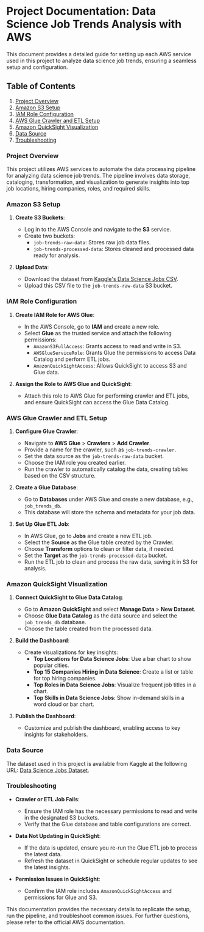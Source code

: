 # Project Documentation: Data Science Job Trends Analysis with AWS

This document provides a detailed guide for setting up each AWS service used in this project to analyze data science job trends, ensuring a seamless setup and configuration.

## Table of Contents

1. [Project Overview](#project-overview)
2. [Amazon S3 Setup](#amazon-s3-setup)
3. [IAM Role Configuration](#iam-role-configuration)
4. [AWS Glue Crawler and ETL Setup](#aws-glue-crawler-and-etl-setup)
5. [Amazon QuickSight Visualization](#amazon-quicksight-visualization)
6. [Data Source](#data-source)
7. [Troubleshooting](#troubleshooting)

### Project Overview

This project utilizes AWS services to automate the data processing pipeline for analyzing data science job trends. The pipeline involves data storage, cataloging, transformation, and visualization to generate insights into top job locations, hiring companies, roles, and required skills.

### Amazon S3 Setup

1. **Create S3 Buckets**:
   - Log in to the AWS Console and navigate to the **S3** service.
   - Create two buckets:
     - `job-trends-raw-data`: Stores raw job data files.
     - `job-trends-processed-data`: Stores cleaned and processed data ready for analysis.

2. **Upload Data**:
   - Download the dataset from [Kaggle's Data Science Jobs CSV](https://storage.googleapis.com/kagglesdsdata/datasets/1207291/2017105/Data_Science_Jobs.csv).
   - Upload this CSV file to the `job-trends-raw-data` S3 bucket.

### IAM Role Configuration

1. **Create IAM Role for AWS Glue**:
   - In the AWS Console, go to **IAM** and create a new role.
   - Select **Glue** as the trusted service and attach the following permissions:
     - `AmazonS3FullAccess`: Grants access to read and write in S3.
     - `AWSGlueServiceRole`: Grants Glue the permissions to access Data Catalog and perform ETL jobs.
     - `AmazonQuickSightAccess`: Allows QuickSight to access S3 and Glue data.

2. **Assign the Role to AWS Glue and QuickSight**:
   - Attach this role to AWS Glue for performing crawler and ETL jobs, and ensure QuickSight can access the Glue Data Catalog.

### AWS Glue Crawler and ETL Setup

1. **Configure Glue Crawler**:
   - Navigate to **AWS Glue** > **Crawlers** > **Add Crawler**.
   - Provide a name for the crawler, such as `job-trends-crawler`.
   - Set the data source as the `job-trends-raw-data` bucket.
   - Choose the IAM role you created earlier.
   - Run the crawler to automatically catalog the data, creating tables based on the CSV structure.

2. **Create a Glue Database**:
   - Go to **Databases** under AWS Glue and create a new database, e.g., `job_trends_db`.
   - This database will store the schema and metadata for your job data.

3. **Set Up Glue ETL Job**:
   - In AWS Glue, go to **Jobs** and create a new ETL job.
   - Select the **Source** as the Glue table created by the Crawler.
   - Choose **Transform** options to clean or filter data, if needed.
   - Set the **Target** as the `job-trends-processed-data` bucket.
   - Run the ETL job to clean and process the raw data, saving it in S3 for analysis.

### Amazon QuickSight Visualization

1. **Connect QuickSight to Glue Data Catalog**:
   - Go to **Amazon QuickSight** and select **Manage Data** > **New Dataset**.
   - Choose **Glue Data Catalog** as the data source and select the `job_trends_db` database.
   - Choose the table created from the processed data.

2. **Build the Dashboard**:
   - Create visualizations for key insights:
     - **Top Locations for Data Science Jobs**: Use a bar chart to show popular cities.
     - **Top 15 Companies Hiring in Data Science**: Create a list or table for top hiring companies.
     - **Top Roles in Data Science Jobs**: Visualize frequent job titles in a chart.
     - **Top Skills in Data Science Jobs**: Show in-demand skills in a word cloud or bar chart.

3. **Publish the Dashboard**:
   - Customize and publish the dashboard, enabling access to key insights for stakeholders.

### Data Source

The dataset used in this project is available from Kaggle at the following URL: [Data Science Jobs Dataset](https://www.kaggle.com/code/nickyeapen/data-science-job-trend-analysis/).

### Troubleshooting

- **Crawler or ETL Job Fails**:
  - Ensure the IAM role has the necessary permissions to read and write in the designated S3 buckets.
  - Verify that the Glue database and table configurations are correct.

- **Data Not Updating in QuickSight**:
  - If the data is updated, ensure you re-run the Glue ETL job to process the latest data.
  - Refresh the dataset in QuickSight or schedule regular updates to see the latest insights.

- **Permission Issues in QuickSight**:
  - Confirm the IAM role includes `AmazonQuickSightAccess` and permissions for Glue and S3.

This documentation provides the necessary details to replicate the setup, run the pipeline, and troubleshoot common issues. For further questions, please refer to the official AWS documentation.
